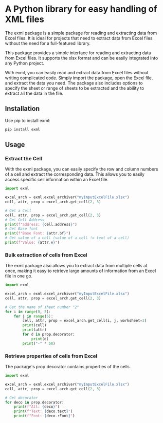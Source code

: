# A Python library for easy handling of XML files

The exml package is a simple package for reading and extracting data from Excel files. It is ideal for projects that need to extract data from Excel files without the need for a full-featured library.

This package provides a simple interface for reading and extracting data from Excel files. It supports the xlsx format and can be easily integrated into any Python project.

With exml, you can easily read and extract data from Excel files without writing complicated code. Simply import the package, open the Excel file, and extract the data you need. The package also includes options to specify the sheet or range of sheets to be extracted and the ability to extract all the data in the file.

## Installation

Use pip to install exml:

```bash
pip install exml
```

## Usage

### Extract the Cell

With the exml package, you can easily specify the row and column numbers of a cell and extract the corresponding data. This allows you to easily access specific cell information within an Excel file.

```python
import exml

excel_arch = exml.excel_archiver("myInputExcelFile.xlsx")
cell, attr, prop = excel_arch.get_cell(2, 3)

# Get a Cell
cell, attr, prop = excel_arch.get_cell(2, 3)
# Get Cell Address
print(f"address: {cell.address}")
# Get Base font
print(f"Base Font: {attr.bf}")
# Get value of a cell (value of a cell != text of a cell)
print(f"Value: {attr.v}")
```

### Bulk extraction of cells from Excel

The exml package also allows you to extract data from multiple cells at once, making it easy to retrieve large amounts of information from an Excel file in one go.

```python
import exml

excel_arch = exml.excel_archiver("myInputExcelFile.xlsx")
cell, attr, prop = excel_arch.get_cell(2, 3)

# Get the name of sheet number "2"
for i in range(0, 5):
    for j in range(5):
        cell, attr, prop = excel_arch.get_cell(i, j, worksheet=2)
        print(cell)
        print(attr)
        for d in prop.decorator:
            print(d)
        print("-" * 50)
```

### Retrieve properties of cells from Excel

The package's prop.decorator contains properties of the cells.

```python
import exml

excel_arch = exml.excel_archiver("myInputExcelFile.xlsx")
cell, attr, prop = excel_arch.get_cell(2, 3)

# Get decorator
for deco in prop.decorator:
    print(f"All: {deco}")
    print(f"Text: {deco.text}")
    print(f"Font: {deco.rFont}")
```
